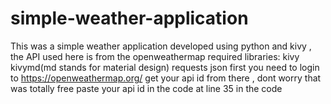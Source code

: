 # simple-weather-application
This was a simple weather application developed using python and kivy , the API used here is from the openweathermap 
required libraries:
  kivy
  kivymd(md stands for material design)
  requests
  json
first you need to login to https://openweathermap.org/ 
get your api id from there , dont worry that was totally free
paste your api id in the code at line 35 in the code 
